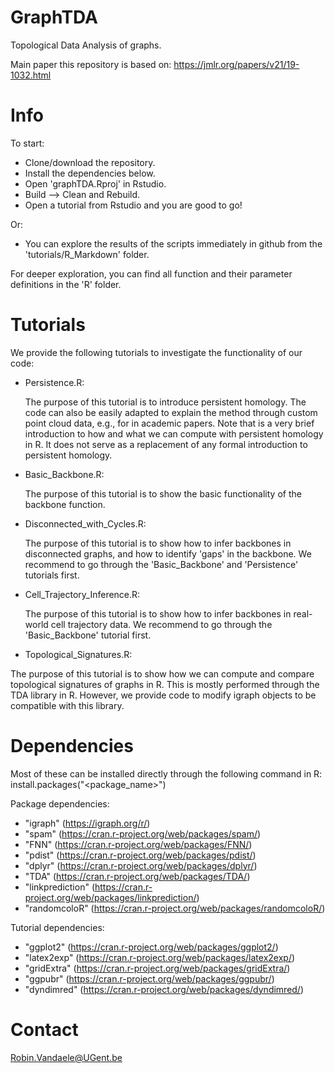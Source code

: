 # GraphTDA

Topological Data Analysis of graphs. 

Main paper this repository is based on: https://jmlr.org/papers/v21/19-1032.html

# Info

To start:
- Clone/download the repository.
- Install the dependencies below.
- Open 'graphTDA.Rproj' in Rstudio.
- Build --> Clean and Rebuild.
- Open a tutorial from Rstudio and you are good to go!

Or:
- You can explore the results of the scripts immediately in github from the 'tutorials/R_Markdown' folder.

For deeper exploration, you can find all function and their parameter definitions in the 'R' folder.

# Tutorials

We provide the following tutorials to investigate the functionality of our code:


- Persistence.R:

  The purpose of this tutorial is to introduce persistent homology. 
  The code can also be easily adapted to explain the method through custom point cloud data, e.g., for in academic papers.
  Note that is a very brief introduction to how and what we can compute with persistent homology in R.
  It does not serve as a replacement of any formal introduction to persistent homology.
  
  
- Basic_Backbone.R:

  The purpose of this tutorial is to show the basic functionality of the backbone function.
  
  
- Disconnected_with_Cycles.R:

  The purpose of this tutorial is to show how to infer backbones in disconnected graphs, and how to identify 'gaps' in the backbone.
  We recommend to go through the 'Basic_Backbone' and 'Persistence' tutorials first.
  
  
- Cell_Trajectory_Inference.R:

  The purpose of this tutorial is to show how to infer backbones in real-world cell trajectory data.
  We recommend to go through the 'Basic_Backbone' tutorial first.
  
  
 - Topological_Signatures.R:

  The purpose of this tutorial is to show how we can compute and compare topological signatures of graphs in R.
  This is mostly performed through the TDA library in R.
  However, we provide code to modify igraph objects to be compatible with this library.


# Dependencies

Most of these can be installed directly through the following command in R: install.packages("<package_name>") 

Package dependencies:
- "igraph" (https://igraph.org/r/)
- "spam" (https://cran.r-project.org/web/packages/spam/)
- "FNN" (https://cran.r-project.org/web/packages/FNN/)
- "pdist" (https://cran.r-project.org/web/packages/pdist/)
- "dplyr" (https://cran.r-project.org/web/packages/dplyr/)
- "TDA" (https://cran.r-project.org/web/packages/TDA/)
- "linkprediction" (https://cran.r-project.org/web/packages/linkprediction/)
- "randomcoloR" (https://cran.r-project.org/web/packages/randomcoloR/)

Tutorial dependencies:
- "ggplot2" (https://cran.r-project.org/web/packages/ggplot2/)
- "latex2exp" (https://cran.r-project.org/web/packages/latex2exp/)
- "gridExtra" (https://cran.r-project.org/web/packages/gridExtra/)
- "ggpubr" (https://cran.r-project.org/web/packages/ggpubr/)
- "dyndimred" (https://cran.r-project.org/web/packages/dyndimred/)


# Contact

Robin.Vandaele@UGent.be
